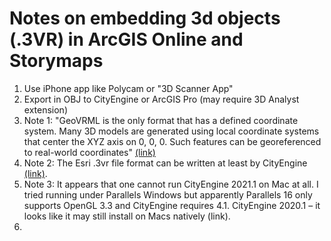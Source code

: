 # Notes on embedding 3d objects (.3VR) in ArcGIS Online and Storymaps

1. Use iPhone app like Polycam or "3D Scanner App"
2. Export in OBJ to CityEngine or ArcGIS Pro (may require 3D Analyst extension)
3. Note 1: "GeoVRML is the only format that has a defined coordinate system. Many 3D models are generated using local coordinate systems that center the XYZ axis on 0, 0, 0. Such features can be georeferenced to real-world coordinates" [(link)](https://pro.arcgis.com/en/pro-app/2.8/tool-reference/3d-analyst/import-3d-files.htm)
4. Note 2: The Esri .3vr file format can be written at least by CityEngine [(link)](https://doc.arcgis.com/en/cityengine/2019.0/help/help-export-360vr.htm).
5. Note 3: It appears that one cannot run CityEngine 2021.1 on Mac at all.  I tried running under Parallels Windows but apparently Parallels 16 only supports OpenGL 3.3 and CityEngine requires 4.1. CityEngine 2020.1 – it looks like it may still install on Macs natively (link).
6. 

